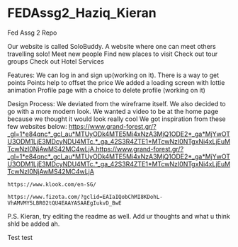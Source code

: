 # FEDAssg2_Haziq_Kieran
 Fed Assg 2 Repo

 Our website is called SoloBuddy.
 A website where one can meet others travelling solo!
 Meet new people
 Find new places to visit
 Check out tour groups
 Check out Hotel Services
 
Features:
We can log in and sign up(working on it).
There is a way to get points
Points help to offset the price
We added a loading screen with lottie animation
Profile page with a choice to delete profile (working on it)

Design Process:
We deviated from the wireframe itself.
We also decided to go with a more modern look.
We wanted a video to be at the home page because we thought it would look really cool
We got inspiration from these few websites below:
    https://www.grand-forest.gr/?_gl=1*e84qnc*_gcl_au*MTUyODk4MTE5Mi4xNzA3MjQ1ODE2*_ga*MjYwOTU3ODM1LjE3MDcyNDU4MTc.*_ga_42S3R4ZTE1*MTcwNzI0NTgxNi4xLjEuMTcwNzI0NjAwMS42MC4wLjA.https://www.grand-forest.gr/?_gl=1*e84qnc*_gcl_au*MTUyODk4MTE5Mi4xNzA3MjQ1ODE2*_ga*MjYwOTU3ODM1LjE3MDcyNDU4MTc.*_ga_42S3R4ZTE1*MTcwNzI0NTgxNi4xLjEuMTcwNzI0NjAwMS42MC4wLjA

    https://www.klook.com/en-SG/

    https://www.fizota.com/?gclid=EAIaIQobChMI8KDohL-VhAMVMY5LBR02tQU4EAAYASAAEgIukvD_BwE


P.S. 
Kieran, try editing the readme as well. Add ur thoughts and what u think shld be added ah.

Test test
 
